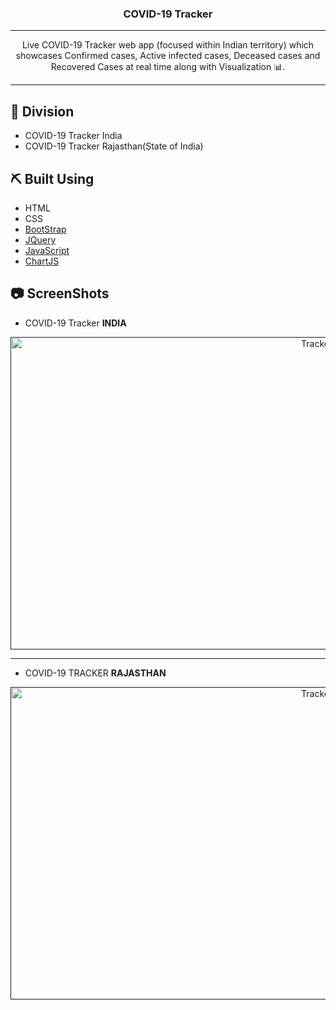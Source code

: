 <h3 align="center">COVID-19 Tracker</h3>

---

<p align="center"> Live COVID-19 Tracker web app (focused within Indian territory) which showcases Confirmed cases, Active infected cases, Deceased cases and Recovered Cases at real time along with Visualization 📊.
    <br> 
</p>

---


## 🧐 Division
* COVID-19 Tracker India 
* COVID-19 Tracker Rajasthan(State of India) 

## ⛏️ Built Using
- HTML
- CSS
- [BootStrap](https://www.bootstrapcdn.com/)
- [JQuery](https://code.jquery.com/)
- [JavaScript](https://www.chartjs.org/)
- [ChartJS](https://www.chartjs.org/)

## 📷 ScreenShots 

- COVID-19 Tracker **INDIA**

<p align="center">
  <a href="" rel="noopener">
 <img width=1000 height=500 src="https://user-images.githubusercontent.com/26703868/82254840-39e6c280-9971-11ea-9c1b-75a89d494f16.gif" alt="Tracker India"></a>
</p>

---

- COVID-19 TRACKER **RAJASTHAN**

<p align="center">
  <a href="" rel="noopener">
 <img width=1000 height=500 src="https://user-images.githubusercontent.com/26703868/82254855-41a66700-9971-11ea-8a63-d6bea1e1c75e.gif" alt="Tracker India"></a>
</p>



